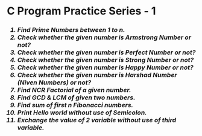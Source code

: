 <h1> C Program Practice Series - 1 </h1>
<h3><i>
<ol>
<li> Find Prime Numbers between 1 to n.</li>
<li> Check whether the given number is Armstrong Number or not? </li> 
<li> Check whether the given number is Perfect Number or not? </li> 
<li> Check whether the given number is Strong Number or not? </li>
<li> Check whether the given number is Happy Number or not? </li>
<li> Check whether the given number is Harshad Number (Niven Numbers) or not? </li>
<li> Find NCR Factorial of a given number. </li>
<li> Find GCD & LCM of given two numbers. </li>
<li> Find sum of first n Fibonacci numbers. </li>
<li> Print Hello world without use of Semicolon. </li>
<li> Exchange the value of 2 variable without use of third variable. </li>
</ol></i></h3>
